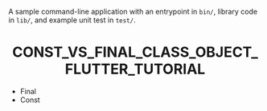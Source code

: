 A sample command-line application with an entrypoint in `bin/`, library code
in `lib/`, and example unit test in `test/`.

<h1 align="center">CONST_VS_FINAL_CLASS_OBJECT_FLUTTER_TUTORIAL</h1>

- Final 
- Const
